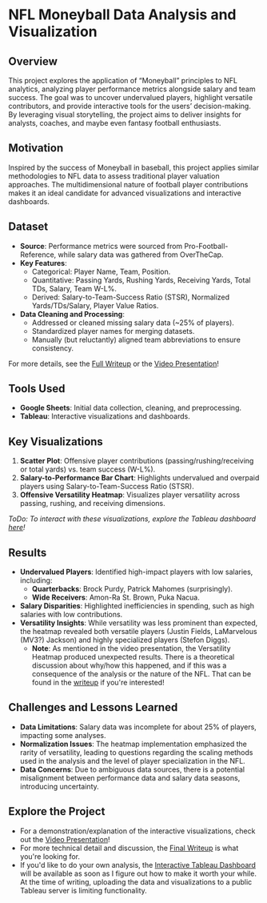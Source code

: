 # **NFL Moneyball Data Analysis and Visualization**

## **Overview**
This project explores the application of “Moneyball” principles to NFL analytics, analyzing player performance metrics alongside salary and team success. The goal was to uncover undervalued players, highlight versatile contributors, and provide interactive tools for the users’ decision-making. By leveraging visual storytelling, the project aims to deliver insights for analysts, coaches, and maybe even fantasy football enthusiasts.

## **Motivation**
Inspired by the success of Moneyball in baseball, this project applies similar methodologies to NFL data to assess traditional player valuation approaches. The multidimensional nature of football player contributions makes it an ideal candidate for advanced visualizations and interactive dashboards.

## **Dataset**
- **Source**: Performance metrics were sourced from Pro-Football-Reference, while salary data was gathered from OverTheCap.
- **Key Features**:
  - Categorical: Player Name, Team, Position.
  - Quantitative: Passing Yards, Rushing Yards, Receiving Yards, Total TDs, Salary, Team W-L%.
  - Derived: Salary-to-Team-Success Ratio (STSR), Normalized Yards/TDs/Salary, Player Value Ratios.
- **Data Cleaning and Processing**:
  - Addressed or cleaned missing salary data (~25% of players).
  - Standardized player names for merging datasets.
  - Manually (but reluctantly) aligned team abbreviations to ensure consistency.

For more details, see the [Full Writeup](placeholder.pdf) or the [Video Presentation](https://drive.google.com/file/d/1nB1JWZnG_M88Bu10kq3dJKX13S0jRvkr/view?usp=sharing)!

## **Tools Used**
- **Google Sheets**: Initial data collection, cleaning, and preprocessing.
- **Tableau**: Interactive visualizations and dashboards.

## **Key Visualizations**
1. **Scatter Plot**: Offensive player contributions (passing/rushing/receiving or total yards) vs. team success (W-L%).
2. **Salary-to-Performance Bar Chart**: Highlights undervalued and overpaid players using Salary-to-Team-Success Ratio (STSR).
3. **Offensive Versatility Heatmap**: Visualizes player versatility across passing, rushing, and receiving dimensions.

*ToDo: To interact with these visualizations, explore the Tableau dashboard [here](link_to_public_Tableau)!*

## **Results**
- **Undervalued Players**: Identified high-impact players with low salaries, including:
  - **Quarterbacks**: Brock Purdy, Patrick Mahomes (surprisingly).
  - **Wide Receivers**: Amon-Ra St. Brown, Puka Nacua.
- **Salary Disparities**: Highlighted inefficiencies in spending, such as high salaries with low contributions.
- **Versatility Insights**: While versatility was less prominent than expected, the heatmap revealed both versatile players (Justin Fields, LaMarvelous (MV3?) Jackson) and highly specialized players (Stefon Diggs).
  - **Note**: As mentioned in the video presentation, the Versatility Heatmap produced unexpected results. There is a theoretical discussion about why/how this happened, and if this was a consequence of the analysis or the nature of the NFL. That can be found in the [writeup](docs/placeholder.pdf) if you're interested! 

## **Challenges and Lessons Learned**
- **Data Limitations**: Salary data was incomplete for about 25% of players, impacting some analyses.
- **Normalization Issues**: The heatmap implementation emphasized the rarity of versatility, leading to questions regarding the scaling methods used in the analysis and the level of player specialization in the NFL. 
- **Data Concerns**: Due to ambiguous data sources, there is a potential misalignment between performance data and salary data seasons, introducing uncertainty. 

## **Explore the Project**
- For a demonstration/explanation of the interactive visualizations, check out the [Video Presentation](https://drive.google.com/file/d/1nB1JWZnG_M88Bu10kq3dJKX13S0jRvkr/view?usp=sharing)!
- For more technical detail and discussion, the [Final Writeup](placeholder.pdf) is what you're looking for. 
- If you'd like to do your own analysis, the [Interactive Tableau Dashboard](placeholder) will be available as soon as I figure out how to make it worth your while. At the time of writing, uploading the data and visualizations to a public Tableau server is limiting functionality. 

